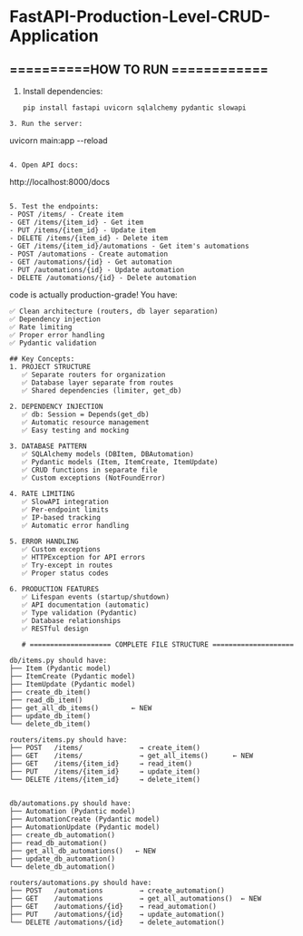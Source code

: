 # FastAPI-Production-Level-CRUD-Application
## ==========HOW TO RUN ============
1. Install dependencies:
   ```
   pip install fastapi uvicorn sqlalchemy pydantic slowapi
```
3. Run the server:
```
   uvicorn main:app --reload
   ```

4. Open API docs:
```
   http://localhost:8000/docs
   ```

5. Test the endpoints:
   - POST /items/ - Create item
   - GET /items/{item_id} - Get item
   - PUT /items/{item_id} - Update item
   - DELETE /items/{item_id} - Delete item
   - GET /items/{item_id}/automations - Get item's automations
   - POST /automations - Create automation
   - GET /automations/{id} - Get automation
   - PUT /automations/{id} - Update automation
   - DELETE /automations/{id} - Delete automation
```
code is actually production-grade! You have:
```
✅ Clean architecture (routers, db layer separation)
✅ Dependency injection
✅ Rate limiting
✅ Proper error handling
✅ Pydantic validation

## Key Concepts:
1. PROJECT STRUCTURE
   ✅ Separate routers for organization
   ✅ Database layer separate from routes
   ✅ Shared dependencies (limiter, get_db)

2. DEPENDENCY INJECTION
   ✅ db: Session = Depends(get_db)
   ✅ Automatic resource management
   ✅ Easy testing and mocking

3. DATABASE PATTERN
   ✅ SQLAlchemy models (DBItem, DBAutomation)
   ✅ Pydantic models (Item, ItemCreate, ItemUpdate)
   ✅ CRUD functions in separate file
   ✅ Custom exceptions (NotFoundError)

4. RATE LIMITING
   ✅ SlowAPI integration
   ✅ Per-endpoint limits
   ✅ IP-based tracking
   ✅ Automatic error handling

5. ERROR HANDLING
   ✅ Custom exceptions
   ✅ HTTPException for API errors
   ✅ Try-except in routes
   ✅ Proper status codes

6. PRODUCTION FEATURES
   ✅ Lifespan events (startup/shutdown)
   ✅ API documentation (automatic)
   ✅ Type validation (Pydantic)
   ✅ Database relationships
   ✅ RESTful design
```
```
   # ==================== COMPLETE FILE STRUCTURE ====================

db/items.py should have:
├── Item (Pydantic model)
├── ItemCreate (Pydantic model)
├── ItemUpdate (Pydantic model)
├── create_db_item()
├── read_db_item()
├── get_all_db_items()        ← NEW
├── update_db_item()
└── delete_db_item()

routers/items.py should have:
├── POST   /items/              → create_item()
├── GET    /items/              → get_all_items()      ← NEW
├── GET    /items/{item_id}     → read_item()
├── PUT    /items/{item_id}     → update_item()
└── DELETE /items/{item_id}     → delete_item()


db/automations.py should have:
├── Automation (Pydantic model)
├── AutomationCreate (Pydantic model)
├── AutomationUpdate (Pydantic model)
├── create_db_automation()
├── read_db_automation()
├── get_all_db_automations()   ← NEW
├── update_db_automation()
└── delete_db_automation()

routers/automations.py should have:
├── POST   /automations         → create_automation()
├── GET    /automations         → get_all_automations()  ← NEW
├── GET    /automations/{id}    → read_automation()
├── PUT    /automations/{id}    → update_automation()
└── DELETE /automations/{id}    → delete_automation()

```
